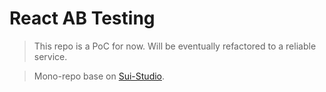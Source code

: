 # React AB Testing

> This repo is a PoC for now. Will be eventually refactored to a reliable service.

> Mono-repo base on [Sui-Studio](https://github.com/SUI-Components/SUIStudio).

